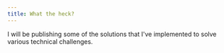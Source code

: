 ```yaml
---
title: What the heck?
---
```


I will be publishing some of the solutions that I've implemented to solve various technical challenges.

